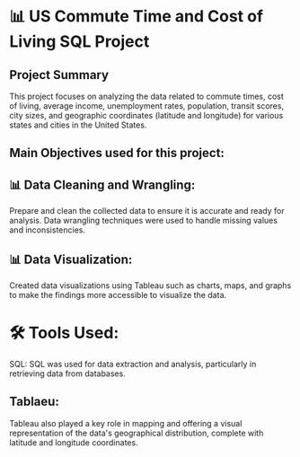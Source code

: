 

<h1> 📊 US Commute Time and Cost of Living SQL Project  </h1>

<h2> Project Summary </h2>

<p>This project focuses on analyzing the  data related to commute times, cost of living, average income, unemployment rates, population, transit scores, city sizes, and geographic coordinates (latitude and longitude) for various states and cities in the United States.</p>

<h2> Main Objectives used for this project: </h2>

 <h2> 📊 Data Cleaning and Wrangling:</h2> <p>Prepare and clean the collected data to ensure it is accurate and ready for analysis. Data wrangling techniques were used to handle missing values and inconsistencies. </p>

<h2> 📊 Data Visualization: </h2>
 <p>Created data visualizations using Tableau such as charts, maps, and graphs to make the findings more accessible to visualize the data. </p>

<h1>  🛠️ Tools Used:</h1>
<p>SQL: SQL was used for data extraction and analysis, particularly in retrieving data from databases.</p>

<h2> Tablaeu: </h2>

<p>Tableau also played a key role in mapping  and offering a visual representation of the data's geographical distribution, complete with latitude and longitude coordinates.</p>




